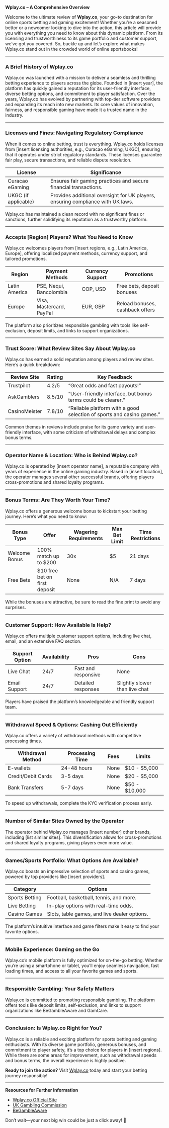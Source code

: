 **Wplay.co – A Comprehensive Overview**  

Welcome to the ultimate review of **Wplay.co**, your go-to destination for online sports betting and gaming excitement! Whether you’re a seasoned bettor or a newcomer looking to dive into the action, this article will provide you with everything you need to know about this dynamic platform. From its licensing and trustworthiness to its game portfolio and customer support, we’ve got you covered. So, buckle up and let’s explore what makes Wplay.co stand out in the crowded world of online sportsbooks!  

---

### **A Brief History of Wplay.co**  
Wplay.co was launched with a mission to deliver a seamless and thrilling betting experience to players across the globe. Founded in [insert year], the platform has quickly gained a reputation for its user-friendly interface, diverse betting options, and commitment to player satisfaction. Over the years, Wplay.co has evolved by partnering with top-tier software providers and expanding its reach into new markets. Its core values of innovation, fairness, and responsible gaming have made it a trusted name in the industry.  

---

### **Licenses and Fines: Navigating Regulatory Compliance**  
When it comes to online betting, trust is everything. Wplay.co holds licenses from [insert licensing authorities, e.g., Curacao eGaming, UKGC], ensuring that it operates under strict regulatory standards. These licenses guarantee fair play, secure transactions, and reliable dispute resolution.  

| **License**          | **Significance**                                                                 |
|-----------------------|---------------------------------------------------------------------------------|
| Curacao eGaming       | Ensures fair gaming practices and secure financial transactions.                |
| UKGC (if applicable)  | Provides additional oversight for UK players, ensuring compliance with UK laws. |

Wplay.co has maintained a clean record with no significant fines or sanctions, further solidifying its reputation as a trustworthy platform.  

---

### **Accepts [Region] Players? What You Need to Know**  
Wplay.co welcomes players from [insert regions, e.g., Latin America, Europe], offering localized payment methods, currency support, and tailored promotions.  

| **Region**            | **Payment Methods**       | **Currency Support** | **Promotions**                     |
|-----------------------|---------------------------|-----------------------|------------------------------------|
| Latin America         | PSE, Nequi, Bancolombia   | COP, USD              | Free bets, deposit bonuses         |
| Europe                | Visa, Mastercard, PayPal  | EUR, GBP              | Reload bonuses, cashback offers    |

The platform also prioritizes responsible gambling with tools like self-exclusion, deposit limits, and links to support organizations.  

---

### **Trust Score: What Review Sites Say About Wplay.co**  
Wplay.co has earned a solid reputation among players and review sites. Here’s a quick breakdown:  

| **Review Site**       | **Rating** | **Key Feedback**                                                                 |
|-----------------------|------------|---------------------------------------------------------------------------------|
| Trustpilot            | 4.2/5      | “Great odds and fast payouts!”                                                  |
| AskGamblers           | 8.5/10     | “User-friendly interface, but bonus terms could be clearer.”                    |
| CasinoMeister         | 7.8/10     | “Reliable platform with a good selection of sports and casino games.”           |

Common themes in reviews include praise for its game variety and user-friendly interface, with some criticism of withdrawal delays and complex bonus terms.  

---

### **Operator Name & Location: Who is Behind Wplay.co?**  
Wplay.co is operated by [insert operator name], a reputable company with years of experience in the online gaming industry. Based in [insert location], the operator manages several other successful brands, offering players cross-promotions and shared loyalty programs.  

---

### **Bonus Terms: Are They Worth Your Time?**  
Wplay.co offers a generous welcome bonus to kickstart your betting journey. Here’s what you need to know:  

| **Bonus Type**        | **Offer**                          | **Wagering Requirements** | **Max Bet Limit** | **Time Restrictions** |
|-----------------------|------------------------------------|---------------------------|-------------------|-----------------------|
| Welcome Bonus         | 100% match up to $200              | 30x                       | $5                | 21 days               |
| Free Bets             | $10 free bet on first deposit      | None                      | N/A               | 7 days                |

While the bonuses are attractive, be sure to read the fine print to avoid any surprises.  

---

### **Customer Support: How Available Is Help?**  
Wplay.co offers multiple customer support options, including live chat, email, and an extensive FAQ section.  

| **Support Option**    | **Availability** | **Pros**                          | **Cons**                          |
|-----------------------|------------------|------------------------------------|------------------------------------|
| Live Chat             | 24/7             | Fast and responsive                | None                               |
| Email Support         | 24/7             | Detailed responses                 | Slightly slower than live chat     |

Players have praised the platform’s knowledgeable and friendly support team.  

---

### **Withdrawal Speed & Options: Cashing Out Efficiently**  
Wplay.co offers a variety of withdrawal methods with competitive processing times.  

| **Withdrawal Method** | **Processing Time** | **Fees** | **Limits**         |
|-----------------------|---------------------|----------|--------------------|
| E-wallets             | 24-48 hours         | None     | $10 - $5,000       |
| Credit/Debit Cards    | 3-5 days            | None     | $20 - $5,000       |
| Bank Transfers        | 5-7 days            | None     | $50 - $10,000      |

To speed up withdrawals, complete the KYC verification process early.  

---

### **Number of Similar Sites Owned by the Operator**  
The operator behind Wplay.co manages [insert number] other brands, including [list similar sites]. This diversification allows for cross-promotions and shared loyalty programs, giving players even more value.  

---

### **Games/Sports Portfolio: What Options Are Available?**  
Wplay.co boasts an impressive selection of sports and casino games, powered by top providers like [insert providers].  

| **Category**          | **Options**                                                                 |
|-----------------------|-----------------------------------------------------------------------------|
| Sports Betting        | Football, basketball, tennis, and more.                                    |
| Live Betting          | In-play options with real-time odds.                                       |
| Casino Games          | Slots, table games, and live dealer options.                               |

The platform’s intuitive interface and game filters make it easy to find your favorite options.  

---

### **Mobile Experience: Gaming on the Go**  
Wplay.co’s mobile platform is fully optimized for on-the-go betting. Whether you’re using a smartphone or tablet, you’ll enjoy seamless navigation, fast loading times, and access to all your favorite games and sports.  

---

### **Responsible Gambling: Your Safety Matters**  
Wplay.co is committed to promoting responsible gambling. The platform offers tools like deposit limits, self-exclusion, and links to support organizations like BeGambleAware and GamCare.  

---

### **Conclusion: Is Wplay.co Right for You?**  
Wplay.co is a reliable and exciting platform for sports betting and gaming enthusiasts. With its diverse game portfolio, generous bonuses, and commitment to player safety, it’s a top choice for players in [insert regions]. While there are some areas for improvement, such as withdrawal speeds and bonus terms, the overall experience is highly positive.  

**Ready to join the action?** Visit [Wplay.co](https://www.wplay.co) today and start your betting journey responsibly!  

---

**Resources for Further Information**  
- [Wplay.co Official Site](https://www.wplay.co)  
- [UK Gambling Commission](https://www.gamblingcommission.gov.uk)  
- [BeGambleAware](https://www.begambleaware.org)  

Don’t wait—your next big win could be just a click away! 🚀